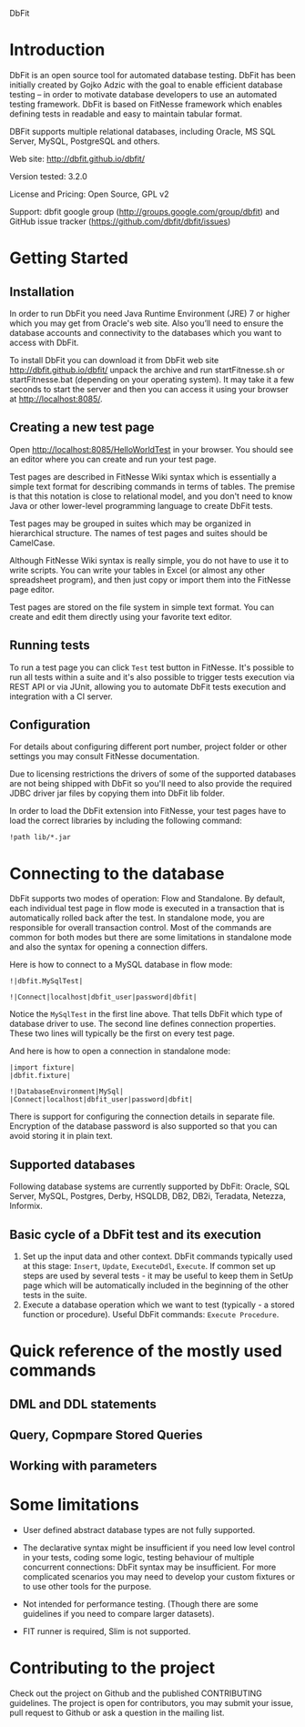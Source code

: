 DbFit

Introduction
============

DbFit is an open source tool for automated database testing. DbFit has
been initially created by Gojko Adzic with the goal to enable efficient
database testing – in order to motivate database developers to use an
automated testing framework. DbFit is based on FitNesse framework which
enables defining tests in readable and easy to maintain tabular format.

DBFit supports multiple relational databases, including Oracle, MS SQL Server,
MySQL, PostgreSQL and others.

Web site: <http://dbfit.github.io/dbfit/>

Version tested: 3.2.0

License and Pricing: Open Source, GPL v2

Support: dbfit google group (<http://groups.google.com/group/dbfit>) and
GitHub issue tracker (<https://github.com/dbfit/dbfit/issues>)


Getting Started
===============

## Installation

In order to run DbFit you need Java Runtime Environment (JRE) 7 or
higher which you may get from Oracle's web site. Also you’ll need
to ensure the database accounts and connectivity to the databases
which you want to access with DbFit.

To install DbFit you can download it from DbFit web site
<http://dbfit.github.io/dbfit/> unpack the archive and run
startFitnesse.sh or startFitnesse.bat (depending on your operating
system). It may take it a few seconds to start the server and then you
can access it using your browser at <http://localhost:8085/>.

## Creating a new test page

Open <http://localhost:8085/HelloWorldTest> in your browser. You should see an
editor where you can create and run your test page.

Test pages are described in FitNesse Wiki syntax which is essentially a simple
text format for describing commands in terms of tables. The premise is that this
notation is close to relational model, and you don't need to know Java or other
lower-level programming language to create DbFit tests.

Test pages may be grouped in suites which may be organized in hierarchical structure. The
names of test pages and suites should be CamelCase.

Although FitNesse Wiki syntax is really simple, you do not have to use it to write scripts. You can write your tables in Excel (or almost any other spreadsheet program), and then just copy or import them into the FitNesse page editor.

Test pages are stored on the file system in simple text format. You can create and edit them directly
using your favorite text editor.


## Running tests

To run a test page you can click `Test` test button in FitNesse. It's possible to run all tests
within a suite and it's also possible to trigger tests execution via REST API or via JUnit,
allowing you to automate DbFit tests execution and integration with a CI server.

## Configuration

For details about configuring different port number, project folder
or other settings you may consult FitNesse documentation.

Due to licensing restrictions the drivers of some of the supported databases
are not being shipped with DbFit so you'll need to also provide the required
JDBC driver jar files by copying them into DbFit lib folder.

In order to load the DbFit extension into FitNesse, your test pages have to load
the correct libraries by including the following command:


    !path lib/*.jar

Connecting to the database
==========================

DbFit supports two modes of operation: Flow and Standalone. By default, each individual
test page in flow mode is executed in a transaction that is automatically rolled back after
the test. In standalone mode, you are responsible for overall transaction control. Most of the
commands are common for both modes but there are some limitations in standalone mode and also
the syntax for opening a connection differs.

Here is how to connect to a MySQL database in flow mode:

    !|dbfit.MySqlTest|

    !|Connect|localhost|dbfit_user|password|dbfit|

Notice the `MySqlTest` in the first line above. That tells DbFit which type of database driver to
use. The second line defines connection properties. These two lines will typically be the first
on every test page.

And here is how to open a connection in standalone mode:

    |import fixture|
    |dbfit.fixture|

    !|DatabaseEnvironment|MySql|
    |Connect|localhost|dbfit_user|password|dbfit|


There is support for configuring the connection details in separate file. Encryption of the database
password is also supported so that you can avoid storing it in plain text.

## Supported databases

Following database systems are currently supported by DbFit: Oracle, SQL Server, MySQL, Postgres, Derby, HSQLDB, DB2, DB2i, Teradata, Netezza, Informix.
## Basic cycle of a DbFit test and its execution

1. Set up the input data and other context. DbFit commands typically used at this stage: `Insert`, `Update`, `ExecuteDdl`, `Execute`. If common set up steps are used by several tests - it may be useful to keep them in SetUp page which will be automatically included in the beginning of the other tests in the suite.
2. Execute a database operation which we want to test (typically - a stored function or procedure). Useful DbFit commands: `Execute Procedure`.

Quick reference of the mostly used commands
===========================================

## DML and DDL statements

## Query, Copmpare Stored Queries

## Working with parameters

Some limitations
================

* User defined abstract database types are not fully supported.

* The declarative syntax might be insufficient if you need low level control in your tests,
coding some logic, testing behaviour of multiple concurrent connections: DbFit syntax may be insufficient. For more
complicated scenarios you may need to develop your custom fixtures or to use other tools for the purpose.

* Not intended for performance testing. (Though there are some guidelines if you need to compare larger datasets).

* FIT runner is required, Slim is not supported.


Contributing to the project
===========================

Check out the project on Github and the published CONTRIBUTING guidelines. The project is open for contributors, you may submit
your issue, pull request to Github or ask a question in the mailing list.
